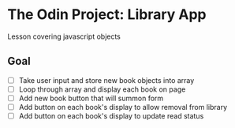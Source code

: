 # The Odin Project: Library App
Lesson covering javascript objects

## Goal
- [ ] Take user input and store new book objects into array
- [ ] Loop through array and display each book on page
- [ ] Add new book button that will summon form
- [ ] Add button on each book's display to allow removal from library
- [ ] Add button on each book's display to update read status
